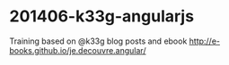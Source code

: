 201406-k33g-angularjs
=====================

Training based on @k33g blog posts and ebook http://e-books.github.io/je.decouvre.angular/
